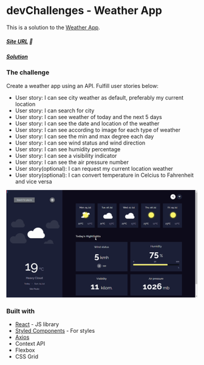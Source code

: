 # devChallenges - Weather App

This is a solution to the [Weather App](https://devchallenges.io/challenges/mM1UIenRhK808W8qmLWv).

##### [Site URL](https://weather-app-pi-mauve.vercel.app/) :construction:
##### [Solution](https://devchallenges.io/solutions/shhgkdePIOBE3Q5rsaOF)

### The challenge

Create a weather app using an API. Fulfill user stories below:

- User story: I can see city weather as default, preferably my current location
- User story: I can search for city
- User story: I can see weather of today and the next 5 days
- User story: I can see the date and location of the weather
- User story: I can see according to image for each type of weather
- User story: I can see the min and max degree each day
- User story: I can see wind status and wind direction
- User story: I can see humidity percentage
- User story: I can see a visibility indicator
- User story: I can see the air pressure number
- User story(optional): I can request my current location weather
- User story(optional): I can convert temperature in Celcius to Fahrenheit and vice versa

![](https://github.com/luizsp7m/weather-app/blob/master/design/Result.gif)

### Built with
- [React](https://reactjs.org/) - JS library
- [Styled Components](https://styled-components.com/) - For styles
- [Axios](https://github.com/axios/axios)
- Context API
- Flexbox
- CSS Grid
